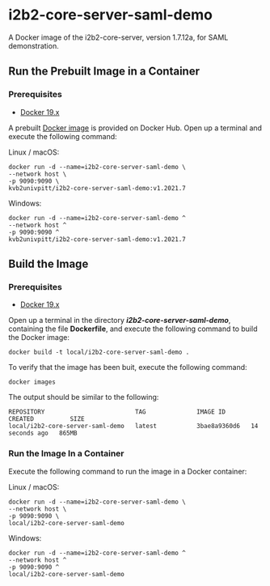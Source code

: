 # i2b2-core-server-saml-demo

A Docker image of the i2b2-core-server, version 1.7.12a, for SAML demonstration.

## Run the Prebuilt Image in a Container

### Prerequisites

- [Docker 19.x](https://docs.docker.com/get-docker/)

A prebuilt [Docker image](https://hub.docker.com/r/kvb2univpitt/i2b2-core-server-saml-demo) is provided on Docker Hub.  Open up a terminal and execute the following command:

Linux / macOS:

```
docker run -d --name=i2b2-core-server-saml-demo \
--network host \
-p 9090:9090 \
kvb2univpitt/i2b2-core-server-saml-demo:v1.2021.7
```

Windows:

```
docker run -d --name=i2b2-core-server-saml-demo ^
--network host ^
-p 9090:9090 ^
kvb2univpitt/i2b2-core-server-saml-demo:v1.2021.7
```

## Build the Image

### Prerequisites

- [Docker 19.x](https://docs.docker.com/get-docker/)

Open up a terminal in the directory ***i2b2-core-server-saml-demo***, containing the file **Dockerfile**, and execute the following command to build the Docker image:

```
docker build -t local/i2b2-core-server-saml-demo .
```

To verify that the image has been buit, execute the following command:

```
docker images
```

The output should be similar to the following:

```
REPOSITORY                         TAG              IMAGE ID       CREATED          SIZE
local/i2b2-core-server-saml-demo   latest           3bae8a9360d6   14 seconds ago   865MB
```

### Run the Image In a Container

Execute the following command to run the image in a Docker container:

Linux / macOS:

```
docker run -d --name=i2b2-core-server-saml-demo \
--network host \
-p 9090:9090 \
local/i2b2-core-server-saml-demo
```

Windows:

```
docker run -d --name=i2b2-core-server-saml-demo ^
--network host ^
-p 9090:9090 ^
local/i2b2-core-server-saml-demo
```
